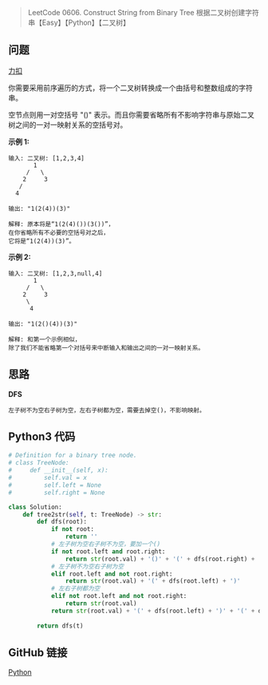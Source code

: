 > LeetCode 0606. Construct String from Binary Tree 根据二叉树创建字符串【Easy】【Python】【二叉树】

## 问题

[力扣](https://leetcode-cn.com/problems/construct-string-from-binary-tree/)

你需要采用前序遍历的方式，将一个二叉树转换成一个由括号和整数组成的字符串。

空节点则用一对空括号 "()" 表示。而且你需要省略所有不影响字符串与原始二叉树之间的一对一映射关系的空括号对。

**示例 1:**

```
输入: 二叉树: [1,2,3,4]
       1
     /   \
    2     3
   /    
  4     

输出: "1(2(4))(3)"

解释: 原本将是“1(2(4)())(3())”，
在你省略所有不必要的空括号对之后，
它将是“1(2(4))(3)”。
```

**示例 2:**

```
输入: 二叉树: [1,2,3,null,4]
       1
     /   \
    2     3
     \  
      4 

输出: "1(2()(4))(3)"

解释: 和第一个示例相似，
除了我们不能省略第一个对括号来中断输入和输出之间的一对一映射关系。
```

## 思路

**DFS**

```
左子树不为空右子树为空，左右子树都为空，需要去掉空()，不影响映射。
```

## Python3 代码

```python
# Definition for a binary tree node.
# class TreeNode:
#     def __init__(self, x):
#         self.val = x
#         self.left = None
#         self.right = None

class Solution:
    def tree2str(self, t: TreeNode) -> str:
        def dfs(root):
            if not root:
                return ''
            # 左子树为空右子树不为空，要加一个()
            if not root.left and root.right:
                return str(root.val) + '()' + '(' + dfs(root.right) + ')'
            # 左子树不为空右子树为空
            elif root.left and not root.right:
                return str(root.val) + '(' + dfs(root.left) + ')'
            # 左右子树都为空
            elif not root.left and not root.right:
                return str(root.val)
            return str(root.val) + '(' + dfs(root.left) + ')' + '(' + dfs(root.right) + ')'
        
        return dfs(t)
```

## GitHub 链接

[Python](https://github.com/Wonz5130/LeetCode-Solutions/blob/master/solutions/0606-Construct-String-from-Binary-Tree/0606.py)